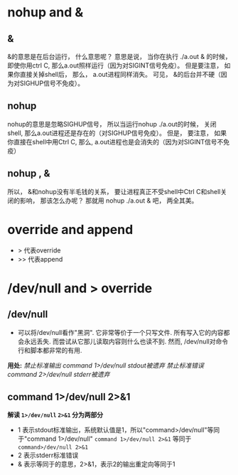 <!-- toc -->

# nohup and &

## &
&的意思是在后台运行， 什么意思呢？  意思是说， 当你在执行 ./a.out & 的时候，
 即使你用ctrl C,  那么a.out照样运行（因为对SIGINT信号免疫）。
  但是要注意， 如果你直接关掉shell后， 那么， a.out进程同样消失。
   可见， &的后台并不硬（因为对SIGHUP信号不免疫）。  

## nohup
nohup的意思是忽略SIGHUP信号， 所以当运行nohup ./a.out的时候，
 关闭shell, 那么a.out进程还是存在的（对SIGHUP信号免疫）。
  但是， 要注意， 如果你直接在shell中用Ctrl C, 那么,
   a.out进程也是会消失的（因为对SIGINT信号不免疫）  

## nohup , &
所以， &和nohup没有半毛钱的关系， 要让进程真正不受shell中Ctrl C和shell关闭的影响，
 那该怎么办呢？ 那就用 nohup ./a.out & 吧， 两全其美。

# override and append
+ \> 代表override
+ \>\> 代表append  

# /dev/null and > override

## /dev/null
+ 可以将/dev/null看作"黑洞". 它非常等价于一个只写文件. 所有写入它的内容都会永远丢失. 而尝试从它那儿读取内容则什么也读不到. 然而, /dev/null对命令行和脚本都非常的有用.  
  
**用处:**
 _禁止标准输出    command 1>/dev/null   stdout被遗弃_ 
 _禁止标准错误    command 2>/dev/null   stderr被遗弃_  
    
## command 1>/dev/null 2>&1  
**解读 `1>/dev/null` `2>&1` 分为两部分**
+ 1 表示stdout标准输出，系统默认值是1，所以"command>/dev/null"等同于"command 1>/dev/null" 
`command 1>/dev/null 2>&1` 等同于 `command>/dev/null 2>&1`  
+ 2 表示stderr标准错误 
+ & 表示等同于的意思，2>&1，表示2的输出重定向等同于1 

 
